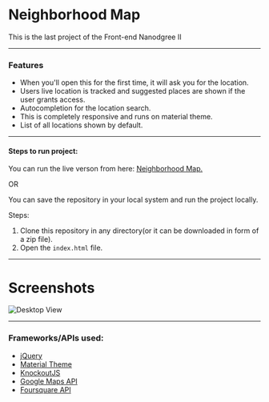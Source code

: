 # Neighborhood Map

This is the last project of the Front-end Nanodgree II

---
### Features

* When you'll open this for the first time, it will ask you for the location.
* Users live location is tracked and suggested places are shown if the user grants access.
* Autocompletion for the location search.
* This is completely responsive and runs on material theme.
* List of all locations shown by default.

---
#### Steps to run project:
You can run the live verson from here: [Neighborhood Map.](http://mayankkhanna.me/Neighbourhood-Map/)

OR

You can save the repository in your local system and run the project locally.

Steps:

1. Clone this repository in any directory(or it can be downloaded in form of a zip file).
1. Open the `index.html` file.

---

# Screenshots
![Desktop View](../master/imgs/desktop.png)

---

### Frameworks/APIs used:
* [jQuery](https://jquery.com)
* [Material Theme](https://materializecss.com)
* [KnockoutJS](https://knockoutjs.com)
* [Google Maps API](https://developers.google.com/maps/)
* [Foursquare API](https://developer.foursquare.com/)




